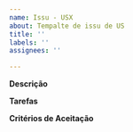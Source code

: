 ```yaml
---
name: Issu - USX
about: Tempalte de issu de US
title: ''
labels: ''
assignees: ''

---
```


**Descrição**

**Tarefas**

**Critérios de Aceitação**
